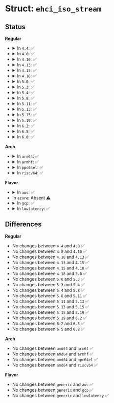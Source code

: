 # Struct: <code>ehci_iso_stream</code>

## Status
<b>Regular</b>
<ul>
<li>
<details>
<summary>In <code>4.4</code>: ✅</summary>

```c
struct ehci_iso_stream {
    struct ehci_qh_hw *hw;
    u8 bEndpointAddress;
    u8 highspeed;
    struct list_head td_list;
    struct list_head free_list;
    struct ehci_per_sched ps;
    unsigned int next_uframe;
    __le32 splits;
    u16 uperiod;
    u16 maxp;
    unsigned int bandwidth;
    __le32 buf0;
    __le32 buf1;
    __le32 buf2;
    __le32 address;
};
```
</details>
</li>
<li>
<details>
<summary>In <code>4.8</code>: ✅</summary>

```c
struct ehci_iso_stream {
    struct ehci_qh_hw *hw;
    u8 bEndpointAddress;
    u8 highspeed;
    struct list_head td_list;
    struct list_head free_list;
    struct ehci_per_sched ps;
    unsigned int next_uframe;
    __le32 splits;
    u16 uperiod;
    u16 maxp;
    unsigned int bandwidth;
    __le32 buf0;
    __le32 buf1;
    __le32 buf2;
    __le32 address;
};
```
</details>
</li>
<li>
<details>
<summary>In <code>4.10</code>: ✅</summary>

```c
struct ehci_iso_stream {
    struct ehci_qh_hw *hw;
    u8 bEndpointAddress;
    u8 highspeed;
    struct list_head td_list;
    struct list_head free_list;
    struct ehci_per_sched ps;
    unsigned int next_uframe;
    __le32 splits;
    u16 uperiod;
    u16 maxp;
    unsigned int bandwidth;
    __le32 buf0;
    __le32 buf1;
    __le32 buf2;
    __le32 address;
};
```
</details>
</li>
<li>
<details>
<summary>In <code>4.13</code>: ✅</summary>

```c
struct ehci_iso_stream {
    struct ehci_qh_hw *hw;
    u8 bEndpointAddress;
    u8 highspeed;
    struct list_head td_list;
    struct list_head free_list;
    struct ehci_per_sched ps;
    unsigned int next_uframe;
    __le32 splits;
    u16 uperiod;
    u16 maxp;
    unsigned int bandwidth;
    __le32 buf0;
    __le32 buf1;
    __le32 buf2;
    __le32 address;
};
```
</details>
</li>
<li>
<details>
<summary>In <code>4.15</code>: ✅</summary>

```c
struct ehci_iso_stream {
    struct ehci_qh_hw *hw;
    u8 bEndpointAddress;
    u8 highspeed;
    struct list_head td_list;
    struct list_head free_list;
    struct ehci_per_sched ps;
    unsigned int next_uframe;
    __le32 splits;
    u16 uperiod;
    u16 maxp;
    unsigned int bandwidth;
    __le32 buf0;
    __le32 buf1;
    __le32 buf2;
    __le32 address;
};
```
</details>
</li>
<li>
<details>
<summary>In <code>4.18</code>: ✅</summary>

```c
struct ehci_iso_stream {
    struct ehci_qh_hw *hw;
    u8 bEndpointAddress;
    u8 highspeed;
    struct list_head td_list;
    struct list_head free_list;
    struct ehci_per_sched ps;
    unsigned int next_uframe;
    __le32 splits;
    u16 uperiod;
    u16 maxp;
    unsigned int bandwidth;
    __le32 buf0;
    __le32 buf1;
    __le32 buf2;
    __le32 address;
};
```
</details>
</li>
<li>
<details>
<summary>In <code>5.0</code>: ✅</summary>

```c
struct ehci_iso_stream {
    struct ehci_qh_hw *hw;
    u8 bEndpointAddress;
    u8 highspeed;
    struct list_head td_list;
    struct list_head free_list;
    struct ehci_per_sched ps;
    unsigned int next_uframe;
    __le32 splits;
    u16 uperiod;
    u16 maxp;
    unsigned int bandwidth;
    __le32 buf0;
    __le32 buf1;
    __le32 buf2;
    __le32 address;
};
```
</details>
</li>
<li>
<details>
<summary>In <code>5.3</code>: ✅</summary>

```c
struct ehci_iso_stream {
    struct ehci_qh_hw *hw;
    u8 bEndpointAddress;
    u8 highspeed;
    struct list_head td_list;
    struct list_head free_list;
    struct ehci_per_sched ps;
    unsigned int next_uframe;
    __le32 splits;
    u16 uperiod;
    u16 maxp;
    unsigned int bandwidth;
    __le32 buf0;
    __le32 buf1;
    __le32 buf2;
    __le32 address;
};
```
</details>
</li>
<li>
<details>
<summary>In <code>5.4</code>: ✅</summary>

```c
struct ehci_iso_stream {
    struct ehci_qh_hw *hw;
    u8 bEndpointAddress;
    u8 highspeed;
    struct list_head td_list;
    struct list_head free_list;
    struct ehci_per_sched ps;
    unsigned int next_uframe;
    __le32 splits;
    u16 uperiod;
    u16 maxp;
    unsigned int bandwidth;
    __le32 buf0;
    __le32 buf1;
    __le32 buf2;
    __le32 address;
};
```
</details>
</li>
<li>
<details>
<summary>In <code>5.8</code>: ✅</summary>

```c
struct ehci_iso_stream {
    struct ehci_qh_hw *hw;
    u8 bEndpointAddress;
    u8 highspeed;
    struct list_head td_list;
    struct list_head free_list;
    struct ehci_per_sched ps;
    unsigned int next_uframe;
    __le32 splits;
    u16 uperiod;
    u16 maxp;
    unsigned int bandwidth;
    __le32 buf0;
    __le32 buf1;
    __le32 buf2;
    __le32 address;
};
```
</details>
</li>
<li>
<details>
<summary>In <code>5.11</code>: ✅</summary>

```c
struct ehci_iso_stream {
    struct ehci_qh_hw *hw;
    u8 bEndpointAddress;
    u8 highspeed;
    struct list_head td_list;
    struct list_head free_list;
    struct ehci_per_sched ps;
    unsigned int next_uframe;
    __le32 splits;
    u16 uperiod;
    u16 maxp;
    unsigned int bandwidth;
    __le32 buf0;
    __le32 buf1;
    __le32 buf2;
    __le32 address;
};
```
</details>
</li>
<li>
<details>
<summary>In <code>5.13</code>: ✅</summary>

```c
struct ehci_iso_stream {
    struct ehci_qh_hw *hw;
    u8 bEndpointAddress;
    u8 highspeed;
    struct list_head td_list;
    struct list_head free_list;
    struct ehci_per_sched ps;
    unsigned int next_uframe;
    __le32 splits;
    u16 uperiod;
    u16 maxp;
    unsigned int bandwidth;
    __le32 buf0;
    __le32 buf1;
    __le32 buf2;
    __le32 address;
};
```
</details>
</li>
<li>
<details>
<summary>In <code>5.15</code>: ✅</summary>

```c
struct ehci_iso_stream {
    struct ehci_qh_hw *hw;
    u8 bEndpointAddress;
    u8 highspeed;
    struct list_head td_list;
    struct list_head free_list;
    struct ehci_per_sched ps;
    unsigned int next_uframe;
    __le32 splits;
    u16 uperiod;
    u16 maxp;
    unsigned int bandwidth;
    __le32 buf0;
    __le32 buf1;
    __le32 buf2;
    __le32 address;
};
```
</details>
</li>
<li>
<details>
<summary>In <code>5.19</code>: ✅</summary>

```c
struct ehci_iso_stream {
    struct ehci_qh_hw *hw;
    u8 bEndpointAddress;
    u8 highspeed;
    struct list_head td_list;
    struct list_head free_list;
    struct ehci_per_sched ps;
    unsigned int next_uframe;
    __le32 splits;
    u16 uperiod;
    u16 maxp;
    unsigned int bandwidth;
    __le32 buf0;
    __le32 buf1;
    __le32 buf2;
    __le32 address;
};
```
</details>
</li>
<li>
<details>
<summary>In <code>6.2</code>: ✅</summary>

```c
struct ehci_iso_stream {
    struct ehci_qh_hw *hw;
    u8 bEndpointAddress;
    u8 highspeed;
    struct list_head td_list;
    struct list_head free_list;
    struct ehci_per_sched ps;
    unsigned int next_uframe;
    __le32 splits;
    u16 uperiod;
    u16 maxp;
    unsigned int bandwidth;
    __le32 buf0;
    __le32 buf1;
    __le32 buf2;
    __le32 address;
};
```
</details>
</li>
<li>
<details>
<summary>In <code>6.5</code>: ✅</summary>

```c
struct ehci_iso_stream {
    struct ehci_qh_hw *hw;
    u8 bEndpointAddress;
    u8 highspeed;
    struct list_head td_list;
    struct list_head free_list;
    struct ehci_per_sched ps;
    unsigned int next_uframe;
    __le32 splits;
    u16 uperiod;
    u16 maxp;
    unsigned int bandwidth;
    __le32 buf0;
    __le32 buf1;
    __le32 buf2;
    __le32 address;
};
```
</details>
</li>
<li>
<details>
<summary>In <code>6.8</code>: ✅</summary>

```c
struct ehci_iso_stream {
    struct ehci_qh_hw *hw;
    u8 bEndpointAddress;
    u8 highspeed;
    struct list_head td_list;
    struct list_head free_list;
    struct ehci_per_sched ps;
    unsigned int next_uframe;
    __le32 splits;
    u16 uperiod;
    u16 maxp;
    unsigned int bandwidth;
    __le32 buf0;
    __le32 buf1;
    __le32 buf2;
    __le32 address;
};
```
</details>
</li>
</ul>
<b>Arch</b>
<ul>
<li>
<details>
<summary>In <code>arm64</code>: ✅</summary>

```c
struct ehci_iso_stream {
    struct ehci_qh_hw *hw;
    u8 bEndpointAddress;
    u8 highspeed;
    struct list_head td_list;
    struct list_head free_list;
    struct ehci_per_sched ps;
    unsigned int next_uframe;
    __le32 splits;
    u16 uperiod;
    u16 maxp;
    unsigned int bandwidth;
    __le32 buf0;
    __le32 buf1;
    __le32 buf2;
    __le32 address;
};
```
</details>
</li>
<li>
<details>
<summary>In <code>armhf</code>: ✅</summary>

```c
struct ehci_iso_stream {
    struct ehci_qh_hw *hw;
    u8 bEndpointAddress;
    u8 highspeed;
    struct list_head td_list;
    struct list_head free_list;
    struct ehci_per_sched ps;
    unsigned int next_uframe;
    __le32 splits;
    u16 uperiod;
    u16 maxp;
    unsigned int bandwidth;
    __le32 buf0;
    __le32 buf1;
    __le32 buf2;
    __le32 address;
};
```
</details>
</li>
<li>
<details>
<summary>In <code>ppc64el</code>: ✅</summary>

```c
struct ehci_iso_stream {
    struct ehci_qh_hw *hw;
    u8 bEndpointAddress;
    u8 highspeed;
    struct list_head td_list;
    struct list_head free_list;
    struct ehci_per_sched ps;
    unsigned int next_uframe;
    __le32 splits;
    u16 uperiod;
    u16 maxp;
    unsigned int bandwidth;
    __le32 buf0;
    __le32 buf1;
    __le32 buf2;
    __le32 address;
};
```
</details>
</li>
<li>
<details>
<summary>In <code>riscv64</code>: ✅</summary>

```c
struct ehci_iso_stream {
    struct ehci_qh_hw *hw;
    u8 bEndpointAddress;
    u8 highspeed;
    struct list_head td_list;
    struct list_head free_list;
    struct ehci_per_sched ps;
    unsigned int next_uframe;
    __le32 splits;
    u16 uperiod;
    u16 maxp;
    unsigned int bandwidth;
    __le32 buf0;
    __le32 buf1;
    __le32 buf2;
    __le32 address;
};
```
</details>
</li>
</ul>
<b>Flavor</b>
<ul>
<li>
<details>
<summary>In <code>aws</code>: ✅</summary>

```c
struct ehci_iso_stream {
    struct ehci_qh_hw *hw;
    u8 bEndpointAddress;
    u8 highspeed;
    struct list_head td_list;
    struct list_head free_list;
    struct ehci_per_sched ps;
    unsigned int next_uframe;
    __le32 splits;
    u16 uperiod;
    u16 maxp;
    unsigned int bandwidth;
    __le32 buf0;
    __le32 buf1;
    __le32 buf2;
    __le32 address;
};
```
</details>
</li>
<li>
In <code>azure</code>: Absent ⚠️
</li>
<li>
<details>
<summary>In <code>gcp</code>: ✅</summary>

```c
struct ehci_iso_stream {
    struct ehci_qh_hw *hw;
    u8 bEndpointAddress;
    u8 highspeed;
    struct list_head td_list;
    struct list_head free_list;
    struct ehci_per_sched ps;
    unsigned int next_uframe;
    __le32 splits;
    u16 uperiod;
    u16 maxp;
    unsigned int bandwidth;
    __le32 buf0;
    __le32 buf1;
    __le32 buf2;
    __le32 address;
};
```
</details>
</li>
<li>
<details>
<summary>In <code>lowlatency</code>: ✅</summary>

```c
struct ehci_iso_stream {
    struct ehci_qh_hw *hw;
    u8 bEndpointAddress;
    u8 highspeed;
    struct list_head td_list;
    struct list_head free_list;
    struct ehci_per_sched ps;
    unsigned int next_uframe;
    __le32 splits;
    u16 uperiod;
    u16 maxp;
    unsigned int bandwidth;
    __le32 buf0;
    __le32 buf1;
    __le32 buf2;
    __le32 address;
};
```
</details>
</li>
</ul>

## Differences
<b>Regular</b>
<ul>
<li>
No changes between <code>4.4</code> and <code>4.8</code> ✅
</li>
<li>
No changes between <code>4.8</code> and <code>4.10</code> ✅
</li>
<li>
No changes between <code>4.10</code> and <code>4.13</code> ✅
</li>
<li>
No changes between <code>4.13</code> and <code>4.15</code> ✅
</li>
<li>
No changes between <code>4.15</code> and <code>4.18</code> ✅
</li>
<li>
No changes between <code>4.18</code> and <code>5.0</code> ✅
</li>
<li>
No changes between <code>5.0</code> and <code>5.3</code> ✅
</li>
<li>
No changes between <code>5.3</code> and <code>5.4</code> ✅
</li>
<li>
No changes between <code>5.4</code> and <code>5.8</code> ✅
</li>
<li>
No changes between <code>5.8</code> and <code>5.11</code> ✅
</li>
<li>
No changes between <code>5.11</code> and <code>5.13</code> ✅
</li>
<li>
No changes between <code>5.13</code> and <code>5.15</code> ✅
</li>
<li>
No changes between <code>5.15</code> and <code>5.19</code> ✅
</li>
<li>
No changes between <code>5.19</code> and <code>6.2</code> ✅
</li>
<li>
No changes between <code>6.2</code> and <code>6.5</code> ✅
</li>
<li>
No changes between <code>6.5</code> and <code>6.8</code> ✅
</li>
</ul>
<b>Arch</b>
<ul>
<li>
No changes between <code>amd64</code> and <code>arm64</code> ✅
</li>
<li>
No changes between <code>amd64</code> and <code>armhf</code> ✅
</li>
<li>
No changes between <code>amd64</code> and <code>ppc64el</code> ✅
</li>
<li>
No changes between <code>amd64</code> and <code>riscv64</code> ✅
</li>
</ul>
<b>Flavor</b>
<ul>
<li>
No changes between <code>generic</code> and <code>aws</code> ✅
</li>
<li>
No changes between <code>generic</code> and <code>gcp</code> ✅
</li>
<li>
No changes between <code>generic</code> and <code>lowlatency</code> ✅
</li>
</ul>

